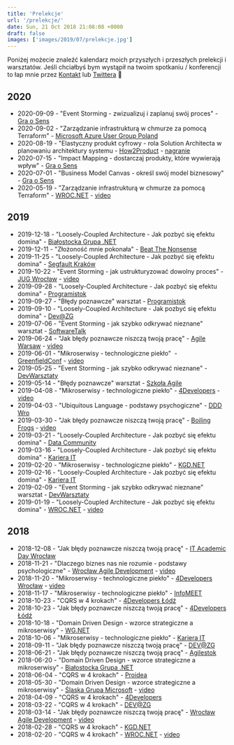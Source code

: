 ```yaml
---
title: 'Prelekcje'
url: '/prelekcje/'
date: Sun, 21 Oct 2018 21:08:08 +0000
draft: false
images: ['images/2019/07/prelekcje.jpg']
---
```


Poniżej możecie znaleźć kalendarz moich przyszłych i przeszłych prelekcji i warsztatów. Jeśli chciałbyś bym wystąpił na twoim spotkaniu / konferencji to łap mnie przez [Kontakt](/kontakt) lub [Twittera](https://twitter.com/RadekMaziarka) 🙂

## 2020
 * 2020-09-09 - "Event Storming - zwizualizuj i zaplanuj swój proces" - [Gra o Sens](https://www.meetup.com/pl-PL/GraoSens/events/271837071/)
 * 2020-09-02 - "Zarządzanie infrastrukturą w chmurze za pomocą Terraform" - [Microsoft Azure User Group Poland](https://www.meetup.com/pl-PL/Microsoft-Azure-Users-Group-Poland/events/272804160/)
 * 2020-08-19 - "Elastyczny produkt cyfrowy - rola Solution Architecta w planowaniu architektury systemu - [How2Product](https://how2product.com/podcast/5-elastyczny-produkt-cyfrowy-rola-solution-architecta-w-planowaniu-architektury-systemu,2020,17803) - [nagranie](https://open.spotify.com/episode/02HjyzGrkFBT5BEcbO1pEN?si=tNhn6XXiQ9eJlRkKXOCfYA)
 * 2020-07-15 - "Impact Mapping - dostarczaj produkty, które wywierają wpływ" - [Gra o Sens](https://www.meetup.com/pl-PL/GraoSens/events/271791834/)
 * 2020-07-01 - "Business Model Canvas - określ swój model biznesowy" - [Gra o Sens](https://www.meetup.com/pl-PL/GraoSens/events/271441323/)
 * 2020-05-19 - "Zarządzanie infrastrukturą w chmurze za pomocą Terraform" - [WROC.NET](https://www.meetup.com/pl-PL/wrocnet/events/268145665/) - [video](https://www.youtube.com/watch?v=kZGz1_B6AiA)

## 2019

 *   2019-12-18 - "Loosely-Coupled Architecture - Jak pozbyć się efektu domina" - [Białostocka Grupa .NET](https://www.facebook.com/events/480310039269803/)
 *   2019-12-11 - "Złożoność mnie pokonała" - [Beat The Nonsense](https://www.meetup.com/pl-PL/GraoSens/events/266459226/)
 *   2019-11-25 - "Loosely-Coupled Architecture - Jak pozbyć się efektu domina" - [Segfault Kraków](https://segfault.events/sites/krakow2019/abstracts/loosely-coupled-architecture-jak-pozbyc-sie-efektu-domina/)
 *   2019-10-22 - "Event Storming - jak ustrukturyzować dowolny proces" - [JUG Wrocław](https://www.meetup.com/pl-PL/WroclawJUG/events/265637715/) - [video](https://www.youtube.com/watch?v=1XrE0NMCmAo)
 *   2019-09-28 - "Loosely-Coupled Architecture - Jak pozbyć się efektu domina" - [Programistok](https://programistok.org/)
 *   2019-09-27 - "Błędy poznawcze" warsztat - [Programistok](https://programistok.org/)
 *   2019-09-10 - "Loosely-Coupled Architecture - Jak pozbyć się efektu domina" - [Dev@ZG](https://www.meetup.com/pl-PL/DEV-ZG/events/264372145/)
 *   2019-07-06 - "Event Storming - jak szybko odkrywać nieznane" warsztat - [SoftwareTalk](https://softwaretalks.pl/wydarzenia/event-storming-jak-szybko-odkrywac-nieznane/)
 *   2019-06-24 - "Jak błędy poznawcze niszczą twoją pracę" - [Agile Warsaw](https://www.meetup.com/pl-PL/AgileWarsaw/events/261599232/) - [video](https://www.youtube.com/watch?v=h7RxT977I3I)
 *   2019-06-01 - "Mikroserwisy - technologiczne piekło"  - [GreenfieldConf](http://www.greenfieldconf.pl/speaker_radoslaw_maziarka.html) - [video](https://www.youtube.com/watch?v=PkVvbEW8amA)
 *   2019-05-25 - "Event Storming - jak szybko odkrywać nieznane" - [DevWarsztaty](http://devwarsztaty.pl/warsztaty/2019-05-25/)
 *   2019-05-14 - "Błędy poznawcze" warsztat - [Szkoła Agile](http://szkolaagile.graosens.org.pl/)
 *   2019-04-08 - "Mikroserwisy - technologiczne piekło" - [4Developers](https://4developers.org.pl/lecture_warszawa/#id=51922) - [video](https://www.youtube.com/watch?v=N1U2_dwXkJs)
 *   2019-04-03 - "Ubiquitous Language - podstawy psychogiczne" - [DDD Wro](https://www.meetup.com/pl-PL/DDD-WRO/events/259542258/)
 *   2019-03-30 - "Jak błędy poznawcze niszczą twoją pracę" - [Boiling Frogs](https://2019.boilingfrogs.pl/) - [video](https://www.youtube.com/watch?v=YuroVhwkb44)
 *   2019-03-21 - "Loosely-Coupled Architecture - Jak pozbyć się efektu domina" - [Data Community](https://www.meetup.com/pl-PL/PLSSUG/events/254531578/)
 *   2019-03-16 - "Loosely-Coupled Architecture - Jak pozbyć się efektu domina" - [Kariera IT](https://careercon.pl/konferencja/kariera-it-wroclaw-16-02-2019/)
 *   2019-02-20 - "Mikroserwisy - technologiczne piekło" - [KGD.NET](https://www.meetup.com/pl-PL/KGD-NET/events/258683856/)
 *   2019-02-16 - "Loosely-Coupled Architecture - Jak pozbyć się efektu domina" - [Kariera IT](https://careercon.pl/konferencja/kariera-it-wroclaw-16-02-2019/)
 *   2019-02-09 - "Event Storming - jak szybko odkrywać nieznane" warsztat - [DevWarsztaty](https://www.meetup.com/pl-PL/devWarsztaty/events/258533467/attendees/)
 *   2019-01-19 - "Loosely-Coupled Architecture - Jak pozbyć się efektu domina" - [WROC.NET](https://www.meetup.com/pl-PL/wrocnet/events/257779436/) - [video](https://www.youtube.com/watch?v=1iB87A1W0SA&t=2387s)

## 2018

 *   2018-12-08 - "Jak błędy poznawcze niszczą twoją pracę" - [IT Academic Day Wrocław](https://www.facebook.com/events/538581659941967/permalink/540187079781425/)
 *   2018-11-21 - "Dlaczego biznes nas nie rozumie - podstawy psychologiczne" - [Wrocław Agile Development](https://www.meetup.com/pl-PL/Wroclaw-Agile-Development-Meetup/events/256175599/) - [video](https://www.youtube.com/watch?v=21aRa8rAe8U&t=1s)
 *   2018-11-20 - "Mikroserwisy - technologiczne piekło" - [4Developers Wrocław](https://wroclaw.4developers.org.pl/lecture.html#id=48644) - [video](https://www.youtube.com/watch?v=P4iomsHmOW0)
 *   2018-11-17 - "Mikroserwisy - technologiczne piekło" - [InfoMEET](https://www.infomeet.pl/konferencje/17-listopada-2018-infomeet-wroclaw/)
 *   2018-10-23 - "CQRS w 4 krokach" - [4Developers Łódź](https://lodz.4developers.org.pl)
 *   2018-10-23 - "Jak błędy poznawcze niszczą twoją pracę" - [4Developers Łódź](https://lodz.4developers.org.pl)
 *   2018-10-18 - "Domain Driven Design - wzorce strategiczne a mikroserwisy" - [WG.NET](https://www.meetup.com/pl-PL/WG-NET/events/255391480/)
 *   2018-10-06 - "Mikroserwisy - technologiczne piekło" - [Kariera IT](https://careercon.pl/konferencja/kariera-it-wroclaw-06-10-2018/)
 *   2018-09-11 - "Jak błędy poznawcze niszczą twoją pracę" - [DEV@ZG](https://www.meetup.com/pl-PL/DEV-ZG/events/254263018/)
 *   2018-06-21 - "Jak błędy poznawcze niszczą twoją pracę" - [Agilestok](https://www.facebook.com/events/219453975324561/?active_tab=discussion)
 *   2018-06-20 - "Domain Driven Design - wzorce strategiczne a mikroserwisy" - [Białostocka Grupa .NET](https://www.facebook.com/events/195974331233560/?active_tab=discussion)
 *   2018-06-04 - "CQRS w 4 krokach" - [Proidea](https://webinaria.proidea.pl/kurs/cqrs-w-4-krokach/)
 *   2018-05-30 - "Domain Driven Design - wzorce strategiczne a mikroserwisy" - [Śląska Grupa Microsoft](https://www.meetup.com/pl-PL/%C5%9Al%C4%85ska-Grupa-Microsoft-Meetup/events/250018468/) - [video](https://www.youtube.com/watch?v=MHgLJqE2zm0&t=2064s)
 *   2018-04-09 - "CQRS w 4 krokach" - [4Developers](https://4developers.org.pl/lecture.html#id=40702)
 *   2018-03-22 - "CQRS w 4 krokach" - [DEV@ZG](https://www.meetup.com/pl-PL/DEV-ZG/events/248709842/)
 *   2018-03-14 - "Jak błędy poznawcze niszczą twoją pracę" - [Wrocław Agile Development](https://www.meetup.com/pl-PL/Wroclaw-Agile-Development-Meetup/events/248534112/) - [video](https://www.youtube.com/watch?v=bHiEACJ8Sgc&t=1264s)
 *   2018-02-28 - "CQRS w 4 krokach" - [KGD.NET](https://www.meetup.com/pl-PL/KGD-NET/events/247637902/)
 *   2018-02-20 - "CQRS w 4 krokach" - [WROC.NET](https://www.meetup.com/pl-PL/wrocnet/events/247642624/) - [video](https://www.youtube.com/watch?v=i0wCilZ0QdY&t=2206s)